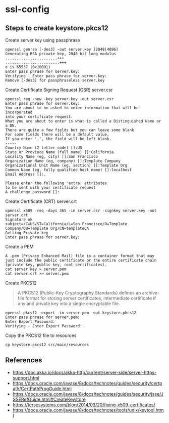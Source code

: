 # ssl-config

## Steps to create keystore.pkcs12

Create server.key using passphrase

```
openssl genrsa [-des3] -out server.key [2048|4096]
Generating RSA private key, 2048 bit long modulus
.......................+++
........................+++
e is 65537 (0x10001)
Enter pass phrase for server.key:
Verifying - Enter pass phrase for server.key:
Remove [-des3] for passphraseless server.key
```

Create Certificate Signing Request (CSR) server.csr

```
openssl req -new -key server.key -out server.csr
Enter pass phrase for server.key:
You are about to be asked to enter information that will be incorporated
into your certificate request.
What you are about to enter is what is called a Distinguished Name or a DN.
There are quite a few fields but you can leave some blank
For some fields there will be a default value,
If you enter '.', the field will be left blank.
-----
Country Name (2 letter code) []:US
State or Province Name (full name) []:California
Locality Name (eg, city) []:San Francisco
Organization Name (eg, company) []:Template Company
Organizational Unit Name (eg, section) []:Template Org
Common Name (eg, fully qualified host name) []:localhost
Email Address []:.

Please enter the following 'extra' attributes
to be sent with your certificate request
A challenge password []:
```

Create Certificate (CRT) server.crt

```
openssl x509 -req -days 365 -in server.csr -signkey server.key -out server.crt
Signature ok
subject=/C=US/ST=California/L=San Francisco/O=Template Company/OU=Template Org/CN=templateCA
Getting Private key
Enter pass phrase for server.key:
```

Create a PEM

```
A .pem (Privacy Enhanced Mail) file is a container format that may just include the public certificate or the entire certificate chain (private key, public key, root certificates).
cat server.key > server.pem
cat server.crt >> server.pem
```

Create PKCS12

> A PKCS12 (Public-Key Cryptography Standards) defines an archive-file format for storing server certificates, intermediate certificate if any and private key into a single encryptable  file. 

```
openssl pkcs12 -export -in server.pem -out keystore.pkcs12
Enter pass phrase for server.pem: 
Enter Export Password: 
Verifying - Enter Export Password:
```

Copy the PKCS12 file to resources

```
cp keystore.pkcs12 src/main/resources
```

## References
- https://doc.akka.io/docs/akka-http/current/server-side/server-https-support.html
- https://docs.oracle.com/javase/8/docs/technotes/guides/security/certpath/CertPathProgGuide.html
- https://docs.oracle.com/javase/8/docs/technotes/guides/security/jsse/JSSERefGuide.html#CreateKeystore
- https://tersesystems.com/blog/2014/03/20/fixing-x509-certificates/
- https://docs.oracle.com/javase/8/docs/technotes/tools/unix/keytool.html
